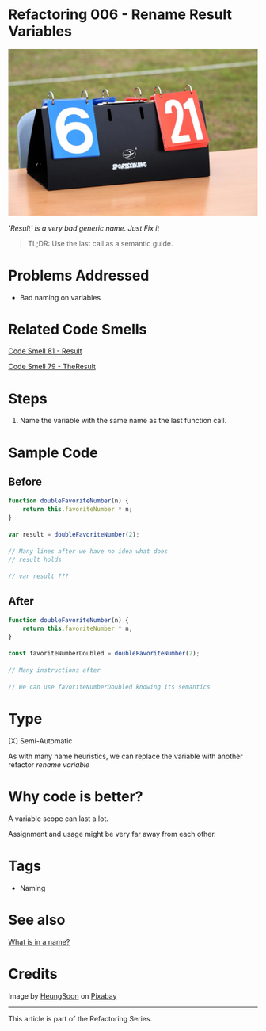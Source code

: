 # Refactoring 006 - Rename Result Variables

![Refactoring 006 - Rename Result Variables](scoreboard-gc2d9cf2d9_1920.jpg)

*'Result' is a very bad generic name. Just Fix it*

> TL;DR: Use the last call as a semantic guide.

# Problems Addressed

- Bad naming on variables

# Related Code Smells

[Code Smell 81 - Result](../../Code%20Smells/Code%20Smell%2081%20-%20Result/readme.md)

[Code Smell 79 - TheResult](../../Code%20Smells/Code%20Smell%2079%20-%20TheResult/readme.md)

# Steps

1. Name the variable with the same name as the last function call.

# Sample Code

## Before

[Gist Url]: # (https://gist.github.com/mcsee/c4f1e90fb0a61724ea5993e04d572b5c)
```javascript
function doubleFavoriteNumber(n) {
    return this.favoriteNumber * n;
}

var result = doubleFavoriteNumber(2);

// Many lines after we have no idea what does 
// result holds

// var result ???
```

## After

[Gist Url]: # (https://gist.github.com/mcsee/5a9bbc54b45798a610f0a76b8c25a583)
```javascript
function doubleFavoriteNumber(n) {
    return this.favoriteNumber * n;
}

const favoriteNumberDoubled = doubleFavoriteNumber(2);

// Many instructions after

// We can use favoriteNumberDoubled knowing its semantics
```

# Type

[X] Semi-Automatic

As with many name heuristics, we can replace the variable with another refactor *rename variable*

# Why code is better?

A variable scope can last a lot.

Assignment and usage might be very far away from each other.

# Tags

- Naming 

# See also

[What is in a name?](../../Theory/What%20exactly%20is%20a%20name%20—%20Part%20I%20The%20Quest/readme.md)

# Credits

Image by [HeungSoon](https://pixabay.com/users/heungsoon-4523762/) on [Pixabay](https://pixabay.com/)

* * * 

This article is part of the Refactoring Series.
